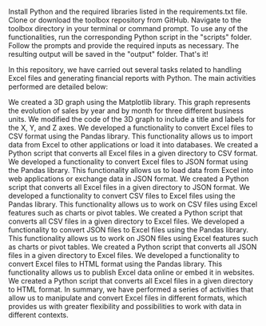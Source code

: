 
Install Python and the required libraries listed in the requirements.txt file.
Clone or download the toolbox repository from GitHub.
Navigate to the toolbox directory in your terminal or command prompt.
To use any of the functionalities, run the corresponding Python script in the "scripts" folder.
Follow the prompts and provide the required inputs as necessary.
The resulting output will be saved in the "output" folder.
That's it!

In this repository, we have carried out several tasks related to handling Excel files and generating financial reports with Python. The main activities performed are detailed below:

We created a 3D graph using the Matplotlib library. This graph represents the evolution of sales by year and by month for three different business units.
We modified the code of the 3D graph to include a title and labels for the X, Y, and Z axes.
We developed a functionality to convert Excel files to CSV format using the Pandas library. This functionality allows us to import data from Excel to other applications or load it into databases.
We created a Python script that converts all Excel files in a given directory to CSV format.
We developed a functionality to convert Excel files to JSON format using the Pandas library. This functionality allows us to load data from Excel into web applications or exchange data in JSON format.
We created a Python script that converts all Excel files in a given directory to JSON format.
We developed a functionality to convert CSV files to Excel files using the Pandas library. This functionality allows us to work on CSV files using Excel features such as charts or pivot tables.
We created a Python script that converts all CSV files in a given directory to Excel files.
We developed a functionality to convert JSON files to Excel files using the Pandas library. This functionality allows us to work on JSON files using Excel features such as charts or pivot tables.
We created a Python script that converts all JSON files in a given directory to Excel files.
We developed a functionality to convert Excel files to HTML format using the Pandas library. This functionality allows us to publish Excel data online or embed it in websites.
We created a Python script that converts all Excel files in a given directory to HTML format.
In summary, we have performed a series of activities that allow us to manipulate and convert Excel files in different formats, which provides us with greater flexibility and possibilities to work with data in different contexts.

